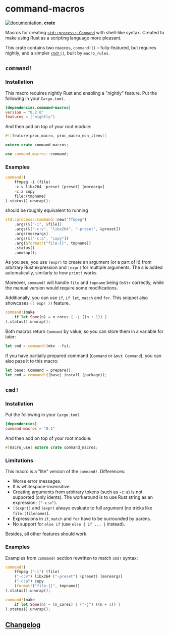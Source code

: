 # command-macros

[![**documentation**](https://docs.rs/command-macros/badge.svg)](https://docs.rs/command-macros),
[**crate**](https://crates.io/crates/command-macros)

Macros for creating [`std::process::Command`](https://static.rust-lang.org/doc/master/std/process/struct.Command.html)
with shell-like syntax.
Created to make using Rust as a scripting language more pleasant.

This crate contains two macros, `command!()` – fully-featured,
but requires nightly, and a simpler [`cmd!()`](#cmd), built by `macro_rules`.

## `command!`

### Installation

This macro requires nightly Rust and
enabling a "nightly" feature.
Put the following in your `Cargo.toml`.

```toml
[dependencies.command-macros]
version = "0.2.0"
features = ["nightly"]
```

And then add on top of your root module:
```rust
#![feature(proc_macro, proc_macro_non_items)]

extern crate command_macros;

use command_macros::command;
```

### Examples

```rust
command!(
    ffmpeg -i (file)
    -c:v libx264 -preset (preset) [moreargs]
    -c:a copy
    file:(tmpname)
).status().unwrap();
```

should be roughly equivalent to running

```rust
std::process::Command::new("ffmpeg")
    .args(&["-i", &file])
    .args(&["-c:v", "libx264", "-preset", &preset])
    .args(moreargs)
    .args(&["-c:a", "copy"])
    .arg(&format!("file:{}", tmpname))
    .status()
    .unwrap();
```

As you see, you use `(expr)` to create an argument (or a part of it)
from arbitrary Rust expression and `[expr]` for multiple arguments.
The `&` is added automatically, similarly to how `print!` works.

Moreover, `command!` will handle `file` and `tmpname` being `OsStr` correctly,
while the manual version would require some modifications.

Additionally, you can use `if`, `if let`, `match` and `for`.
This snippet also showcases `(( expr ))` feature.

```rust
command!(make
    if let Some(n) = n_cores { -j ((n + 1)) }
).status().unwrap();
```

Both macros return `Command` by value, so you can store them in a variable for later:

```rust
let cmd = command!(mkv --fs);
```

If you have partially prepared command (`Command` or `&mut Command`),
you can also pass it to this macro:

```rust
let base: Command = prepare();
let cmd = command!({base} install (package));
```

## `cmd!`

### Installation

Put the following in your `Cargo.toml`.

```toml
[dependencies]
command-macros = "0.1"
```

And then add on top of your root module:
```rust
#[macro_use] extern crate command_macros;
```

### Limitations

This macro is a "lite" version of the `command!`.
Differences:
* Worse error messages.
* It is whitespace-insensitive.
* Creating arguments from arbitrary tokens (such as `-c:a`) is not supported (only idents).
  The workaround is to use Rust string as an expression: `("-c:a")`.
* `((expr))` and `(expr)` always evaluate to full argument (no tricks like `file:(filename)`).
* Expressions in `if`, `match` and `for` have to be surrounded by parens.
* No support for `else if` (use `else { if ... }` instead).

Besides, all other features should work.

### Examples

Examples from `command!` section rewritten to match `cmd!` syntax:

```rust
command!(
    ffmpeg ("-i") (file)
    ("-c:v") libx264 ("-preset") (preset) [moreargs]
    ("-c:a") copy
    (format!("file:{}", tmpname))
).status().unwrap();
```

```rust
command!(make
    if let Some(n) = (n_cores) { ("-j") ((n + 1)) }
).status().unwrap();
```

## [Changelog](CHANGELOG.md)
